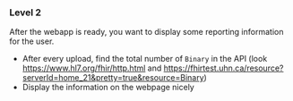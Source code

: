 ### Level 2

After the webapp is ready, you want to display some reporting information for the user.

* After every upload, find the total number of `Binary` in the API (look https://www.hl7.org/fhir/http.html and https://fhirtest.uhn.ca/resource?serverId=home_21&pretty=true&resource=Binary)
* Display the information on the webpage nicely